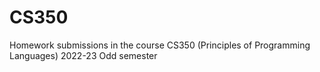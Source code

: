 # CS350
Homework submissions in the course CS350 (Principles of Programming Languages) 2022-23 Odd semester
